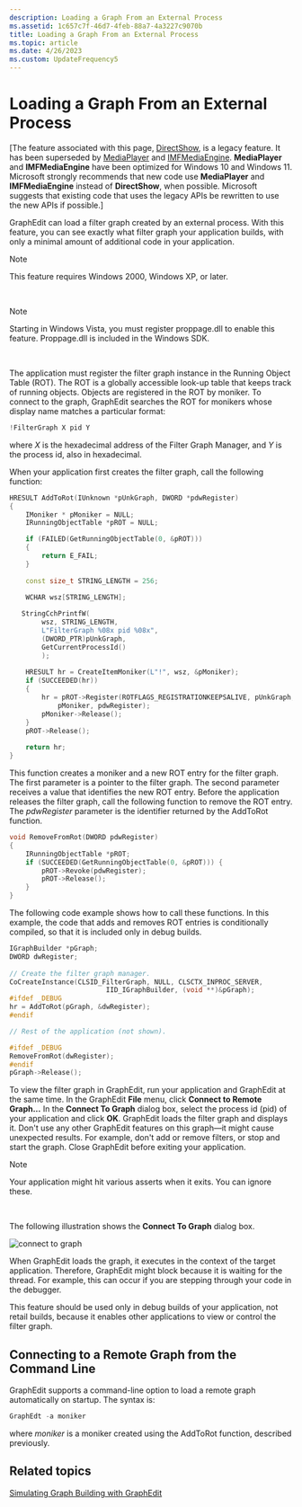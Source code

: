 ```yaml
---
description: Loading a Graph From an External Process
ms.assetid: 1c657c7f-46d7-4feb-88a7-4a3227c9070b
title: Loading a Graph From an External Process
ms.topic: article
ms.date: 4/26/2023
ms.custom: UpdateFrequency5
---
```


# Loading a Graph From an External Process

\[The feature associated with this page, [DirectShow](/windows/win32/directshow/directshow), is a legacy feature. It has been superseded by [MediaPlayer](/uwp/api/Windows.Media.Playback.MediaPlayer) and [IMFMediaEngine](/windows/win32/api/mfmediaengine/nn-mfmediaengine-imfmediaengine). **MediaPlayer** and **IMFMediaEngine** have been optimized for Windows 10 and Windows 11. Microsoft strongly recommends that new code use **MediaPlayer** and **IMFMediaEngine** instead of **DirectShow**, when possible. Microsoft suggests that existing code that uses the legacy APIs be rewritten to use the new APIs if possible.\]

GraphEdit can load a filter graph created by an external process. With this feature, you can see exactly what filter graph your application builds, with only a minimal amount of additional code in your application.

> [!Note]  
> This feature requires Windows 2000, Windows XP, or later.

 

> [!Note]  
> Starting in Windows Vista, you must register proppage.dll to enable this feature. Proppage.dll is included in the Windows SDK.

 

The application must register the filter graph instance in the Running Object Table (ROT). The ROT is a globally accessible look-up table that keeps track of running objects. Objects are registered in the ROT by moniker. To connect to the graph, GraphEdit searches the ROT for monikers whose display name matches a particular format:


```C++
!FilterGraph X pid Y
```



where *X* is the hexadecimal address of the Filter Graph Manager, and *Y* is the process id, also in hexadecimal.

When your application first creates the filter graph, call the following function:


```C++
HRESULT AddToRot(IUnknown *pUnkGraph, DWORD *pdwRegister) 
{
    IMoniker * pMoniker = NULL;
    IRunningObjectTable *pROT = NULL;

    if (FAILED(GetRunningObjectTable(0, &pROT))) 
    {
        return E_FAIL;
    }
    
    const size_t STRING_LENGTH = 256;

    WCHAR wsz[STRING_LENGTH];
 
   StringCchPrintfW(
        wsz, STRING_LENGTH, 
        L"FilterGraph %08x pid %08x", 
        (DWORD_PTR)pUnkGraph, 
        GetCurrentProcessId()
        );
    
    HRESULT hr = CreateItemMoniker(L"!", wsz, &pMoniker);
    if (SUCCEEDED(hr)) 
    {
        hr = pROT->Register(ROTFLAGS_REGISTRATIONKEEPSALIVE, pUnkGraph,
            pMoniker, pdwRegister);
        pMoniker->Release();
    }
    pROT->Release();
    
    return hr;
}
```



This function creates a moniker and a new ROT entry for the filter graph. The first parameter is a pointer to the filter graph. The second parameter receives a value that identifies the new ROT entry. Before the application releases the filter graph, call the following function to remove the ROT entry. The *pdwRegister* parameter is the identifier returned by the AddToRot function.


```C++
void RemoveFromRot(DWORD pdwRegister)
{
    IRunningObjectTable *pROT;
    if (SUCCEEDED(GetRunningObjectTable(0, &pROT))) {
        pROT->Revoke(pdwRegister);
        pROT->Release();
    }
}
```



The following code example shows how to call these functions. In this example, the code that adds and removes ROT entries is conditionally compiled, so that it is included only in debug builds.


```C++
IGraphBuilder *pGraph;
DWORD dwRegister;
    
// Create the filter graph manager.
CoCreateInstance(CLSID_FilterGraph, NULL, CLSCTX_INPROC_SERVER,
                        IID_IGraphBuilder, (void **)&pGraph);
#ifdef _DEBUG
hr = AddToRot(pGraph, &dwRegister);
#endif

// Rest of the application (not shown).

#ifdef _DEBUG
RemoveFromRot(dwRegister);
#endif
pGraph->Release();
```



To view the filter graph in GraphEdit, run your application and GraphEdit at the same time. In the GraphEdit **File** menu, click **Connect to Remote Graph...** In the **Connect To Graph** dialog box, select the process id (pid) of your application and click **OK**. GraphEdit loads the filter graph and displays it. Don't use any other GraphEdit features on this graph—it might cause unexpected results. For example, don't add or remove filters, or stop and start the graph. Close GraphEdit before exiting your application.

> [!Note]  
> Your application might hit various asserts when it exits. You can ignore these.

 

The following illustration shows the **Connect To Graph** dialog box.

![connect to graph](images/gedit-spy.png)

When GraphEdit loads the graph, it executes in the context of the target application. Therefore, GraphEdit might block because it is waiting for the thread. For example, this can occur if you are stepping through your code in the debugger.

This feature should be used only in debug builds of your application, not retail builds, because it enables other applications to view or control the filter graph.

## Connecting to a Remote Graph from the Command Line

GraphEdit supports a command-line option to load a remote graph automatically on startup. The syntax is:


```C++
GraphEdt -a moniker
```



where *moniker* is a moniker created using the AddToRot function, described previously.

## Related topics

<dl> <dt>

[Simulating Graph Building with GraphEdit](simulating-graph-building-with-graphedit.md)
</dt> </dl>

 

 



